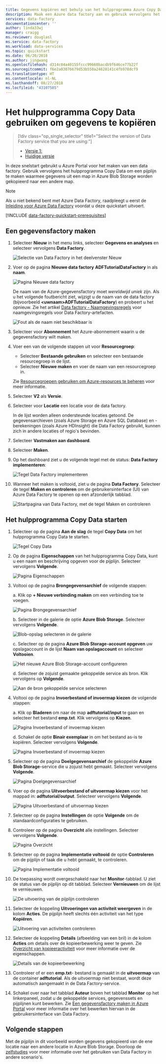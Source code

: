 ```yaml
---
title: Gegevens kopiëren met behulp van het hulpprogramma Azure Copy Data | Microsoft Docs
description: Maak een Azure data factory aan en gebruik vervolgens het hulpprogramma Copy Data om gegevens vanuit de ene locatie in Azure Blob Storage te kopiëren naar een andere locatie.
services: data-factory
documentationcenter: ''
author: linda33wj
manager: craigg
ms.reviewer: douglasl
ms.service: data-factory
ms.workload: data-services
ms.topic: quickstart
ms.date: 06/20/2018
ms.author: jingwang
ms.openlocfilehash: d314c04a40155fccc99660bacdb9f646ce77b22f
ms.sourcegitcommit: f6e2a03076679d53b550a24828141c4fb978dcf9
ms.translationtype: HT
ms.contentlocale: nl-NL
ms.lasthandoff: 08/27/2018
ms.locfileid: "43107585"
---
```

# <a name="use-the-copy-data-tool-to-copy-data"></a>Het hulpprogramma Copy Data gebruiken om gegevens te kopiëren 
> [!div class="op_single_selector" title1="Select the version of Data Factory service that you are using:"]
> * [Versie 1:](v1/data-factory-copy-data-from-azure-blob-storage-to-sql-database.md)
> * [Huidige versie](quickstart-create-data-factory-copy-data-tool.md)

In deze snelstart gebruikt u Azure Portal voor het maken van een data factory. Gebruik vervolgens het hulpprogramma Copy Data om een pijplijn te maken waarmee gegevens uit een map in Azure Blob Storage worden gekopieerd naar een andere map. 

> [!NOTE]
> Als u niet bekend bent met Azure Data Factory, raadpleegt u eerst de [Inleiding voor Azure Data Factory](data-factory-introduction.md) voordat u deze quickstart uitvoert. 

[!INCLUDE [data-factory-quickstart-prerequisites](../../includes/data-factory-quickstart-prerequisites.md)] 

## <a name="create-a-data-factory"></a>Een gegevensfactory maken

1. Selecteer **Nieuw** in het menu links, selecteer **Gegevens en analyses** en selecteer vervolgens **Data Factory**. 
   
   ![Selectie van Data Factory in het deelvenster Nieuw](./media/quickstart-create-data-factory-copy-data-tool/new-azure-data-factory-menu.png)
1. Voer op de pagina **Nieuwe data factory** **ADFTutorialDataFactory** in als **naam**. 
      
   ![Pagina Nieuwe data factory](./media/quickstart-create-data-factory-copy-data-tool/new-azure-data-factory.png)
 
   De naam van de Azure-gegevensfactory moet *wereldwijd uniek* zijn. Als u het volgende foutbericht ziet, wijzigt u de naam van de data factory (bijvoorbeeld **&lt;uwnaam&gt;ADFTutorialDataFactory**) en probeert u het opnieuw. Zie het artikel [Data factory - Naamgevingsregels](naming-rules.md) voor naamgevingsregels voor Data Factory-artefacten.
  
   ![Fout als de naam niet beschikbaar is](./media/quickstart-create-data-factory-portal/name-not-available-error.png)
1. Selecteer voor **Abonnement** het Azure-abonnement waarin u de gegevensfactory wilt maken. 
1. Voer een van de volgende stappen uit voor **Resourcegroep**:
     
   - Selecteer **Bestaande gebruiken** en selecteer een bestaande resourcegroep in de lijst. 
   - Selecteer **Nieuwe maken** en voer de naam van een resourcegroep in.   
         
   Zie [Resourcegroepen gebruiken om Azure-resources te beheren](../azure-resource-manager/resource-group-overview.md) voor meer informatie.  
1. Selecteer **V2** als **Versie**.
1. Selecteer voor **Locatie** een locatie voor de data factory. 

   In de lijst worden alleen ondersteunde locaties getoond. De gegevensarchieven (zoals Azure Storage en Azure SQL Database) en -berekeningen (zoals Azure HDInsight) die Data Factory gebruikt, kunnen zich in andere locaties of regio's bevinden.

1. Selecteer **Vastmaken aan dashboard**.     
1. Selecteer **Maken**.
1. Op het dashboard ziet u de volgende tegel met de status: **Data Factory implementeren**: 

    ![Tegel Data Factory implementeren](media/quickstart-create-data-factory-copy-data-tool/deploying-data-factory.png)
1. Wanneer het maken is voltooid, ziet u de pagina **Data Factory**. Selecteer de tegel **Maken en controleren** om de gebruikersinterface (UI) van Azure Data Factory te openen op een afzonderlijk tabblad.
   
   ![Startpagina van Data Factory, met de tegel Maken en controleren](./media/quickstart-create-data-factory-copy-data-tool/data-factory-home-page.png)

## <a name="start-the-copy-data-tool"></a>Het hulpprogramma Copy Data starten

1. Selecteer op de pagina **Aan de slag** de tegel **Copy Data** om het hulpprogramma Copy Data te starten. 

   ![Tegel Copy Data](./media/quickstart-create-data-factory-copy-data-tool/copy-data-tool-tile.png)

1. Op de pagina **Eigenschappen** van het hulpprogramma Copy Data, kunt u een naam en beschrijving opgeven voor de pijplijn. Selecteer vervolgens **Volgende**. 

   ![Pagina Eigenschappen](./media/quickstart-create-data-factory-copy-data-tool/copy-data-tool-properties-page.png)
1. Voltooi op de pagina **Brongegevensarchief** de volgende stappen:

    a. Klik op **+ Nieuwe verbinding maken** om een verbinding toe te voegen.

    ![Pagina Brongegevensarchief](./media/quickstart-create-data-factory-copy-data-tool/new-source-linked-service.png)

    b. Selecteer in de galerie de optie **Azure Blob Storage**. Selecteer vervolgens **Volgende**.

    ![Blob-opslag selecteren in de galerie](./media/quickstart-create-data-factory-copy-data-tool/select-blob-source.png)

    c. Selecteer op de pagina **Azure Blob Storage-account opgeven** uw opslagaccount in de lijst **Naam van opslagaccount** en selecteer **Voltooien**. 

   ![Het nieuwe Azure Blob Storage-account configureren](./media/quickstart-create-data-factory-copy-data-tool/configure-blob-storage.png)

   d. Selecteer de zojuist gemaakte gekoppelde service als bron. Klik vervolgens op **Volgende**.

   ![Aan de bron gekoppelde service selecteren](./media/quickstart-create-data-factory-copy-data-tool/select-source-linked-service.png)


1. Voltooi op de pagina **Invoerbestand of invoermap kiezen** de volgende stappen:

   a. Klik op **Bladeren** om naar de map **adftutorial/input** te gaan en selecteer het bestand **emp.txt**. Klik vervolgens op **Kiezen**. 

   ![Pagina Invoerbestand of invoermap kiezen](./media/quickstart-create-data-factory-copy-data-tool/configure-source-path.png)

   d. Schakel de optie **Binair exemplaar** in om het bestand as-is te kopiëren. Selecteer vervolgens **Volgende**. 

   ![Pagina Invoerbestand of invoermap kiezen](./media/quickstart-create-data-factory-copy-data-tool/select-binary-copy.png)


1. Selecteer op de pagina **Doelgegevensarchief** de gekoppelde **Azure Blob Storage**-service die u zojuist hebt gemaakt. Selecteer vervolgens **Volgende**. 

   ![Pagina Doelgegevensarchief](./media/quickstart-create-data-factory-copy-data-tool/select-sink-linked-service.png)

1. Voer op de pagina **Uitvoerbestand of uitvoermap kiezen** voor het mappad in: **adftutorial/output**. Selecteer vervolgens **Volgende**. 

   ![Pagina Uitvoerbestand of uitvoermap kiezen](./media/quickstart-create-data-factory-copy-data-tool/configure-sink-path.png) 

1. Selecteer op de pagina **Instellingen** de optie **Volgende** om de standaardconfiguraties te gebruiken. 

1. Controleer op de pagina **Overzicht** alle instellingen. Selecteer vervolgens **Volgende**. 

    ![Pagina Overzicht](./media/quickstart-create-data-factory-copy-data-tool/summary-page.png)

1. Selecteer op de pagina **Implementatie voltooid** de optie **Controleren** om de pijplijn of taak die u hebt gemaakt, te controleren. 

    ![Pagina Implementatie voltooid](./media/quickstart-create-data-factory-copy-data-tool/deployment-page.png)

1. De toepassing wordt overgeschakeld naar het **Monitor**-tabblad. U ziet de status van de pijplijn op dit tabblad. Selecteer **Vernieuwen** om de lijst te vernieuwen. 
    
    ![De uitvoering van de pijplijn controleren](./media/quickstart-create-data-factory-copy-data-tool/pipeline-monitoring.png)

1. Selecteer de koppeling **Uitvoeringen van activiteit weergeven** in de kolom **Acties**. De pijplijn heeft slechts één activiteit van het type **Kopiëren**. 

    ![Uitvoering van activiteiten controleren](./media/quickstart-create-data-factory-copy-data-tool/activity-monitoring.png)
    
1. Selecteer de koppeling **Details** (afbeelding van een bril) in de kolom **Acties** om details over de kopieerbewerking weer te geven. Zie [Overzicht van kopieeractiviteit](copy-activity-overview.md) voor meer informatie over de eigenschappen.

    ![Details van de kopieerbewerking](./media/quickstart-create-data-factory-copy-data-tool/activity-execution-details.png)

1. Controleer of er een **emp.txt**- bestand is gemaakt in de **uitvoermap** van de container **adftutorial**. Als de uitvoermap niet bestaat, wordt deze automatisch aangemaakt in de Data Factory-service. 

1. Schakel over naar het tabblad **Auteur** boven het tabblad **Monitor** op het linkerpaneel, zodat u de gekoppelde services, gegevenssets en pijplijnen kunt bewerken. Zie [Een gegevensfactory maken in Azure Portal](quickstart-create-data-factory-portal.md) voor meer informatie over het bewerken hiervan in de gebruikersinterface van Data Factory.

## <a name="next-steps"></a>Volgende stappen
Met de pijplijn in dit voorbeeld worden gegevens gekopieerd van de ene locatie naar een andere locatie in Azure Blob Storage. Doorloop de [zelfstudies](tutorial-copy-data-portal.md) voor meer informatie over het gebruiken van Data Factory in andere scenario's. 